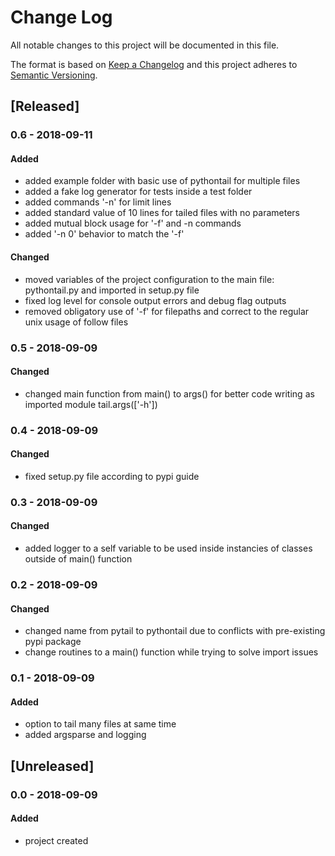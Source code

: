 # Change Log
All notable changes to this project will be documented in this file.

The format is based on [Keep a Changelog](http://keepachangelog.com/)
and this project adheres to [Semantic Versioning](http://semver.org/).

## [Released]

### 0.6 - 2018-09-11
#### Added
- added example folder with basic use of pythontail for multiple files
- added a fake log generator for tests inside a test folder
- added commands '-n' for limit lines 
- added standard value of 10 lines for tailed files with no parameters
- added mutual block usage for '-f' and -n commands
- added '-n 0' behavior to match the '-f'

#### Changed
- moved variables of the project configuration to the main file: pythontail.py and imported in setup.py file
- fixed log level for console output errors and debug flag outputs
- removed obligatory use of '-f' for filepaths and correct to the regular unix usage of follow files

### 0.5 - 2018-09-09
#### Changed
- changed main function from main() to args() for better code writing as imported module tail.args(['-h'])

### 0.4 - 2018-09-09
#### Changed
- fixed setup.py file according to pypi guide

### 0.3 - 2018-09-09
#### Changed
- added logger to a self variable to be used inside instancies of classes outside of main() function

### 0.2 - 2018-09-09
#### Changed
- changed name from pytail to pythontail due to conflicts with pre-existing pypi package
- change routines to a main() function while trying to solve import issues

### 0.1 - 2018-09-09
#### Added
- option to tail many files at same time
- added argsparse and logging

## [Unreleased]

### 0.0 - 2018-09-09
#### Added
- project created